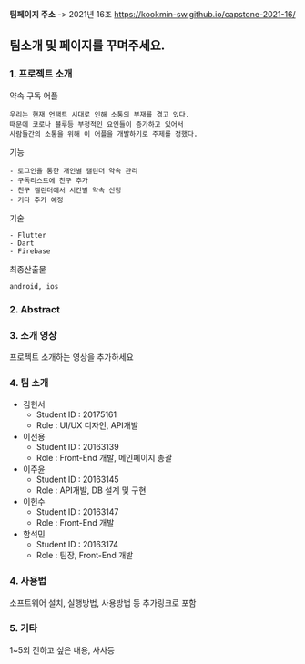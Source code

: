 **팀페이지 주소** -> 2021년 16조 https://kookmin-sw.github.io/capstone-2021-16/

## 팀소개 및 페이지를 꾸며주세요.

### 1. 프로젝트 소개

  약속 구독 어플

    우리는 현재 언택트 시대로 인해 소통의 부재를 겪고 있다. 
    때문에 코로나 블루등 부정적인 요인들이 증가하고 있어서 
    사람들간의 소통을 위해 이 어플을 개발하기로 주제를 정했다.

  기능 
    
    - 로그인을 통한 개인별 캘린더 약속 관리
    - 구독리스트에 친구 추가
    - 친구 캘린더에서 시간별 약속 신청
    - 기타 추가 예정

  기술
    
    - Flutter
    - Dart
    - Firebase

  최종산출물
    
    android, ios

### 2. Abstract


### 3. 소개 영상

프로젝트 소개하는 영상을 추가하세요


### 4. 팀 소개
  
  - 김현서 
    - Student ID : 20175161 
    - Role : UI/UX 디자인, API개발
  - 이선용 
    - Student ID : 20163139 
    - Role : Front-End 개발, 메인페이지 총괄
  - 이주윤 
    - Student ID : 20163145 
    - Role : API개발, DB 설계 및 구현
  - 이헌수 
    - Student ID : 20163147 
    - Role : Front-End 개발
  - 함석민 
    - Student ID : 20163174 
    - Role : 팀장, Front-End 개발

### 4. 사용법

소프트웨어 설치, 실행방법, 사용방법 등 추가링크로 포함

### 5. 기타

1~5외 전하고 싶은 내용, 사사등
